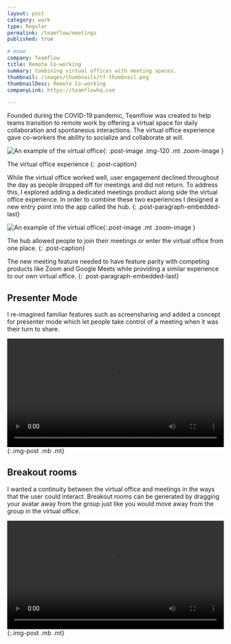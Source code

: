 ```yaml
---
layout: post
category: work
type: Regular
permalink: /teamflow/meetings
published: true

# Home
company: Teamflow
title: Remote Co-working
summary: Combining virtual offices with meeting spaces.
thumbnail: /images/thumbnails/tf-thumbnail.png
thumbnailDesc: Remote Co-working
companyLink: https://teamflowhq.com

---
```

<!-- Overview
 - Virtual canvas for apps/screensharing
 - Presenter mode
 - All features designed for spatial/meetings
 - Meeting recording
 -->

<!-- Problem -->

Founded during the COVID-19 pandemic, Teamflow was created to help teams transition to remote work by offering a virtual space for daily collaboration and spontaneous interactions. The virtual office experience gave co-workers the ability to socialize and collaborate at will. 

![An example of the virtual office]({{site.url}}/assets/img/teamflow/virtual-office.png){: .post-image .img-120 .mt .zoom-image }

The virtual office experience
{: .post-caption}

While the virtual office worked well, user engagement declined throughout the day as people dropped off for meetings and did not return. To address this, I explored adding a dedicated meetings product along side the virtual office experience. In order to combine these two experiences I designed a new entry point into the app called the hub.
{: .post-paragraph-embedded-last}

<!-- Make a better meeting experience -->
![An example of the virtual office]({{site.url}}/assets/img/teamflow/home.png){:.post-image .mt .zoom-image }

The hub allowed people to join their meetings or enter the virtual office from one place.
{: .post-caption}

The new meeting feature needed to have feature parity with competing products like Zoom and Google Meets while providing a similar experience to our own virtual office.
{: .post-paragraph-embedded-last}

<!-- ![An example of a meeting]({{site.url}}/assets/img/teamflow/meeting.png){: .post-image .img-120 .mt .mb .zoom-image } -->


## Presenter Mode

I re-imagined familiar features such as screensharing and added a concept for presenter mode which let people take control of a meeting when it was their turn to share.

<video autoplay loop width="100%">
  <source src="{{site.url}}/assets/img/teamflow/presenter-mode.mp4" type="video/mp4">
  <source src="{{site.url}}/assets/img/teamflow/presenter-mode.webm" type="video/webm">
  <p>Your browser doesn't support HTML5 video. Here is
     a <a href="{{site.url}}/assets/img/teamflow/presenter-mode.mp4">link to the video</a> instead.</p>
</video>{:.img-post .mb .mt}

## Breakout rooms

I wanted a continuity between the virtual office and meetings in the ways that the user could interact. Breakout rooms can be generated by dragging your avatar away from the group just like you would move away from the group in the virtual office.

<video autoplay loop width="100%">
  <source src="{{site.url}}/assets/img/teamflow/breakout-rooms.mp4" type="video/mp4">
  <source src="{{site.url}}/assets/img/teamflow/breakout-rooms.webm" type="video/webm">
  <p>Your browser doesn't support HTML5 video. Here is
     a <a href="{{site.url}}/assets/img/teamflow/breakout-rooms.mp4">link to the video</a> instead.</p>
</video>{:.img-post .mb .mt}


<!-- ![An example of the virtual office](../assets/img/teamflow/presenter-mode.png){:.post-image .mt .zoom-image } -->